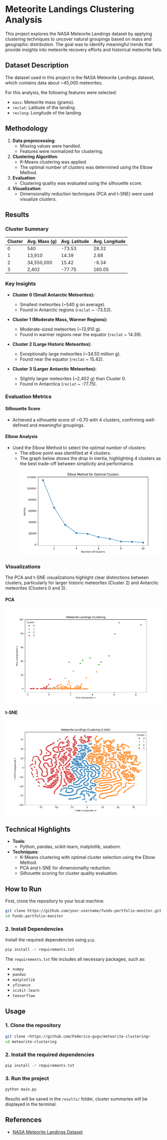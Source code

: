 # Meteorite Landings Clustering Analysis

This project explores the NASA Meteorite Landings dataset by applying clustering techniques to uncover natural groupings based on mass and geographic distribution. The goal was to identify meaningful trends that provide insights into meteorite recovery efforts and historical meteorite falls.

## Dataset Description
The dataset used in this project is the NASA Meteorite Landings dataset, which contains data about ~45,000 meteorites.

For this analysis, the following features were selected:
- `mass`: Meteorite mass (grams).
- `reclat`: Latitude of the landing.
- `reclong`: Longitude of the landing.

## Methodology
1. **Data preprocessing**:
    - Missing values were handled.
    - Features were normalized for clustering.
2. **Clustering Algorithm**:
    - K-Means clustering was applied.
    - The optimal number of clusters was determined using the Elbow Method.
3. **Evaluation**:
    - Clustering quality was evaluated using the silhouette score.
4. **Visualization**:
    - Dimensionality reduction techniques (PCA and t-SNE) were used visualize clusters.

## Results
### Cluster Summary
| Cluster | Avg. Mass (g)   | Avg. Latitude | Avg. Longitude |
|---------|-----------------|---------------|----------------|
| 0       | 540             | -73.53        | 28.32          |
| 1       | 13,910          | 14.39         | 2.68           |
| 2       | 34,550,000      | 15.42         | -6.34          |
| 3       | 2,402           | -77.75        | 160.05         |

### Key Insights
- **Cluster 0 (Small Antarctic Meteorites):**
    - Smallest meteorites (~540 g on average).
    - Found in Antarctic regions (`reclat` ~ -73.53).

- **Cluster 1 (Moderate Mass, Warmer Regions):**
    - Moderate-sized meteorites (~13,910 g).
    - Found in warmer regions near the equator (`reclat` ~ 14.39).

- **Cluster 2 (Large Historic Meteorites):**
    - Exceptionally large meteorites (~34.55 million g).
    - Found near the equator (`reclat` ~ 15.42).

- **Cluster 3 (Larger Antarctic Meteorites):**
    - Slightly larger meteorites (~2,402 g) than Cluster 0.
    - Found in Antarctica (`reclat` ~ -77.75).

### Evaluation Metrics
#### Silhouette Score
- Achieved a silhouette score of ~0.70 with 4 clusters, confirming well-defined and meaningful groupings.

#### Elbow Analysis
- Used the Elbow Method to select the optimal number of clusters:
    - The elbow point was identified at 4 clusters.
    - The graph below shows the drop in inertia, highlighting 4 clusters as the best trade-off between simplicity and performance.
![Elbow Method](results/elbow_method.png)

### Visualizations
The PCA and t-SNE visualizations highlight clear distinctions between clusters, particularly for larger historic meteorites (Cluster 2) and Antarctic meteorites (Clusters 0 and 3).

#### PCA
![PCA Clustering](results/meteorite_clusters_pca.png)
#### t-SNE
![t-SNE Clustering](results/meteorite_clusters_tsne.png)

## Technical Highlights
- **Tools**:
    - Python, pandas, scikit-learn, matplotlib, seaborn.
- **Techniques**:
    - K-Means clustering with optimal cluster selection using the Elbow Method.
    - PCA and t-SNE for dimensionality reduction.
    - Silhouette scoring for cluster quality evaluation.

## How to Run
First, clone the repository to your local machine.

```bash
git clone https://github.com/your-username/funds-portfolio-monitor.git
cd funds-portfolio-monitor
```
### 2. Install Dependencies
Install the required dependencies using `pip`.

```bash
pip install -r requirements.txt
```
The `requirements.txt` file includes all necessary packages, such as:
- `numpy`
- `pandas`
- `matplotlib`
- `yfinance`
- `scikit-learn`
- `tensorflow`

## Usage

### 1. Clone the repository
```bash
git clone <https://github.com/Federico-gvgv/meteorite-clustering>
cd meteorite-clustering
```
### 2. Install the required dependencies
```bash
pip install -r requirements.txt
```

### 3. Run the project
```bash
python main.py
```

Results will be saved in the `results/` folder, cluster summaries will be displayed in the terminal.

## References

- [NASA Meteorite Landings Dataset](https://www.kaggle.com/datasets/nasa/meteorite-landings)